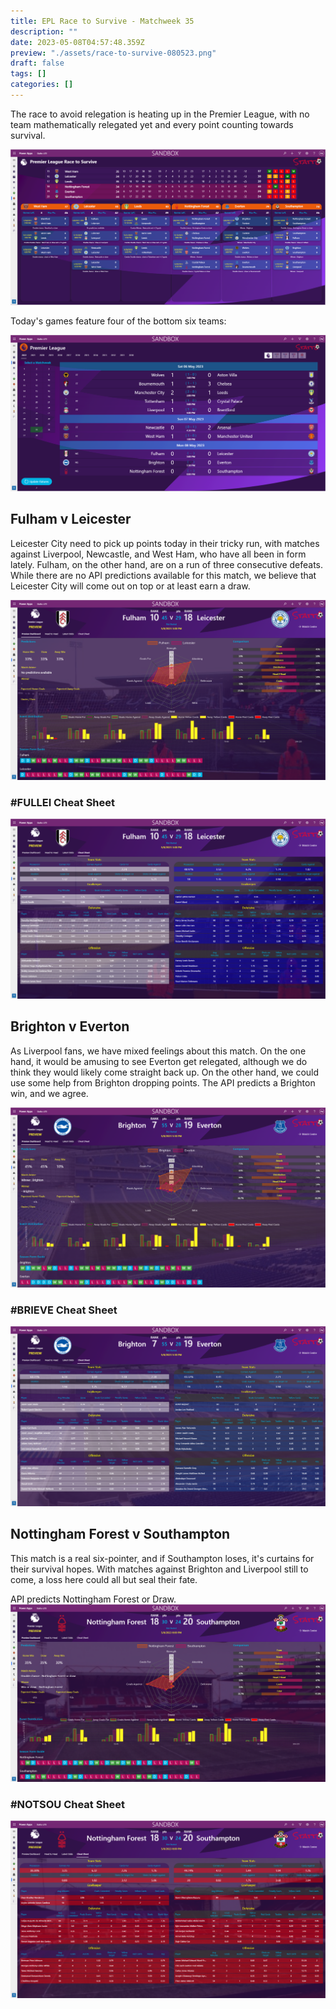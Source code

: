 ```yaml
---
title: EPL Race to Survive - Matchweek 35
description: ""
date: 2023-05-08T04:57:48.359Z
preview: "./assets/race-to-survive-080523.png"
draft: false
tags: []
categories: []
---
```


The race to avoid relegation is heating up in the Premier League, with no team mathematically relegated yet and every point counting towards survival.

![Race to Survive](./assets/race-to-survive-080523.png)

Today's games feature four of the bottom six teams:

![Race to Survive](./assets/epl-matchweek-35-fixtures.png)

## Fulham v Leicester

Leicester City need to pick up points today in their tricky run, with matches against Liverpool, Newcastle, and West Ham, who have all been in form lately. Fulham, on the other hand, are on a run of three consecutive defeats. While there are no API predictions available for this match, we believe that Leicester City will come out on top or at least earn a draw.

![Race to Survive](./assets/FULLEI-35-preview.png)

### #FULLEI Cheat Sheet

![FULLEI Cheat Sheet](./assets/FULLEI-35-cheat.png)

## Brighton v Everton

As Liverpool fans, we have mixed feelings about this match. On the one hand, it would be amusing to see Everton get relegated, although we do think they would likely come straight back up. On the other hand, we could use some help from Brighton dropping points. The API predicts a Brighton win, and we agree.

![Race to Survive](./assets/BRIEVE-preview.png)

### #BRIEVE Cheat Sheet

![BRIEVE Cheat Sheet](./assets/BRIEVE-cheat.png)

## Nottingham Forest v Southampton

This match is a real six-pointer, and if Southampton loses, it's curtains for their survival hopes. With matches against Brighton and Liverpool still to come, a loss here could all but seal their fate. 

API predicts Nottingham Forest or Draw.
![Race to Survive](./assets/NOTSOU-preview.png)

### #NOTSOU Cheat Sheet

![NOTSOU Cheat Sheet](./assets/NOTSOU-cheat.png)